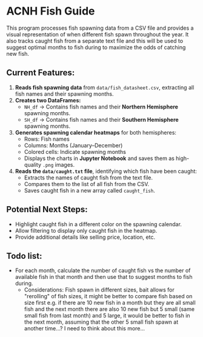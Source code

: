 # ACNH Fish Guide
This program processes fish spawning data from a CSV file and provides a visual representation of when different fish spawn throughout the year. It also tracks caught fish from a separate text file and this will be used to suggest optimal months to fish during to maximize the odds of catching new fish.

## Current Features:
1. **Reads fish spawning data** from `data/fish_datasheet.csv`, extracting all fish names and their spawning months.
2. **Creates two DataFrames:**
   - `NH_df` → Contains fish names and their **Northern Hemisphere** spawning months.
   - `SH_df` → Contains fish names and their **Southern Hemisphere** spawning months.
3. **Generates spawning calendar heatmaps** for both hemispheres:
   - Rows: Fish names
   - Columns: Months (January–December)
   - Colored cells: Indicate spawning months
   - Displays the charts in **Jupyter Notebook** and saves them as high-quality `.png` images.
4. **Reads the `data/caught.txt` file**, identifying which fish have been caught:
   - Extracts the names of caught fish from the text file.
   - Compares them to the list of all fish from the CSV.
   - Saves caught fish in a new array called `caught_fish`.

## Potential Next Steps:
- Highlight caught fish in a different color on the spawning calendar.
- Allow filtering to display only caught fish in the heatmap.
- Provide additional details like selling price, location, etc.

## Todo list:
- For each month, calculate the number of caught fish vs the number of available fish in that month and then use that to suggest months to fish during.
   - Considerations: Fish spawn in different sizes, bait allows for "rerolling" of fish sizes, it might be better to compare fish based on size first e.g. if there are 10 new fish in a month but they are all small fish and the next month there are also 10 new fish but 5 small (same small fish from last month) and 5 large, it would be better to fish in the next month, assuming that the other 5 small fish spawn at another time...? I need to think about this more...

